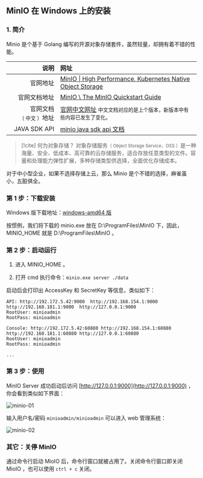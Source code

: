 ## MinIO 在 Windows 上的安装

### 1. 简介

Minio 是个基于 Golang 编写的开源对象存储套件，虽然轻量，却拥有着不错的性能。


| 说明 | 网址 |
| -: | :- |
| 官网地址| [MinIO \| High Performance, Kubernetes Native Object Storage](https://min.io/) |
| 官网文档地址|[MinIO \ The MinIO Quickstart Guide](https://docs.min.io/)   |
| 官网文档<small>（ 中文 ）</small>地址|[官网中文网址](http://docs.minio.org.cn/docs/) <small>中文文档对应的是上个版本，新版本中有些内容已发生了变化。</small> |
| JAVA SDK API|[minio java sdk api 文档](https://docs.min.io/docs/java-client-api-reference.html)|


> [!cite] 何为对象存储？
> 对象存储服务<small>（ Object Storage Service，OSS ）</small>是一种海量、安全、低成本、高可靠的云存储服务，适合存放任意类型的文件。容量和处理能力弹性扩展，多种存储类型供选择，全面优化存储成本。

对于中小型企业，如果不选择存储上云，那么 Minio 是个不错的选择，麻雀虽小，五脏俱全。

### 第 1 步：下载安装

Windows 版下载地址：[windows-amd64 版](https://dl.min.io/server/minio/release/windows-amd64/minio.exe)

按惯例，我们将下载的 minio.exe 放在 D:\\ProgramFiles\\MinIO 下，因此，MINIO_HOME 就是 D:\\ProgramFiles\\MinIO 。


### 第 2 步：启动运行

1. 进入 MINIO_HOME 。

2. 打开 cmd 执行命令：`minio.exe server ./data`

启动后会打印出 AccessKey 和 SecretKey 等信息，类似如下：

```text
API: http://192.172.5.42:9000  http://192.168.154.1:9000  http://192.168.181.1:9000  http://127.0.0.1:9000              
RootUser: minioadmin
RootPass: minioadmin

Console: http://192.172.5.42:60880 http://192.168.154.1:60880 http://192.168.181.1:60880 http://127.0.0.1:60880
RootUser: minioadmin
RootPass: minioadmin

...
```

### 第 3 步：使用

MinIO Server 成功启动后访问 [http://127.0.0.1:9000](http://127.0.0.1:9000) ，你会看到类似如下界面：

![minio-01](https://woniumd.oss-cn-hangzhou.aliyuncs.com/java/hemiao/20220627171956.png)

输入用户名/密码 `minioadmin/minioadmin` 可以进入 web 管理系统：

![minio-02](https://woniumd.oss-cn-hangzhou.aliyuncs.com/java/hemiao/20220627171954.png)

### 其它：关停 MinIO

通过命令行启动 MioIO 后，命令行窗口就被占用了。关闭命令行窗口即关闭 MioIO ，也可以使用 `ctrl + c` 关闭。